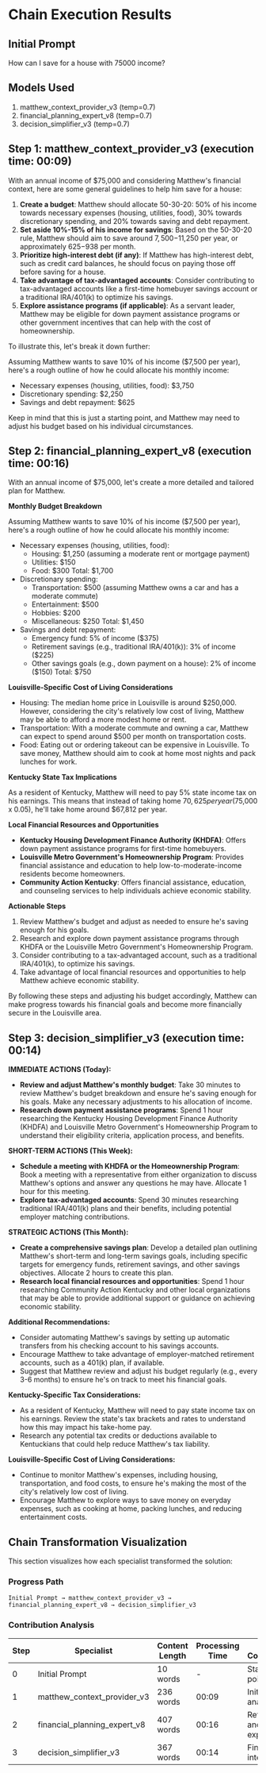 # Chain Execution Results

## Initial Prompt

How can I save for a house with 75000 income?

## Models Used

1. matthew_context_provider_v3 (temp=0.7)
2. financial_planning_expert_v8 (temp=0.7)
3. decision_simplifier_v3 (temp=0.7)

## Step 1: matthew_context_provider_v3 (execution time: 00:09)

With an annual income of $75,000 and considering Matthew's financial context, here are some general guidelines to help him save for a house:

1. **Create a budget**: Matthew should allocate 50-30-20: 50% of his income towards necessary expenses (housing, utilities, food), 30% towards discretionary spending, and 20% towards saving and debt repayment.
2. **Set aside 10%-15% of his income for savings**: Based on the 50-30-20 rule, Matthew should aim to save around $7,500-$11,250 per year, or approximately $625-$938 per month.
3. **Prioritize high-interest debt (if any)**: If Matthew has high-interest debt, such as credit card balances, he should focus on paying those off before saving for a house.
4. **Take advantage of tax-advantaged accounts**: Consider contributing to tax-advantaged accounts like a first-time homebuyer savings account or a traditional IRA/401(k) to optimize his savings.
5. **Explore assistance programs (if applicable)**: As a servant leader, Matthew may be eligible for down payment assistance programs or other government incentives that can help with the cost of homeownership.

To illustrate this, let's break it down further:

Assuming Matthew wants to save 10% of his income ($7,500 per year), here's a rough outline of how he could allocate his monthly income:

* Necessary expenses (housing, utilities, food): $3,750
* Discretionary spending: $2,250
* Savings and debt repayment: $625

Keep in mind that this is just a starting point, and Matthew may need to adjust his budget based on his individual circumstances.

## Step 2: financial_planning_expert_v8 (execution time: 00:16)

With an annual income of $75,000, let's create a more detailed and tailored plan for Matthew.

**Monthly Budget Breakdown**

Assuming Matthew wants to save 10% of his income ($7,500 per year), here's a rough outline of how he could allocate his monthly income:

* Necessary expenses (housing, utilities, food):
	+ Housing: $1,250 (assuming a moderate rent or mortgage payment)
	+ Utilities: $150
	+ Food: $300
	Total: $1,700
* Discretionary spending:
	+ Transportation: $500 (assuming Matthew owns a car and has a moderate commute)
	+ Entertainment: $500
	+ Hobbies: $200
	+ Miscellaneous: $250
	Total: $1,450
* Savings and debt repayment:
	+ Emergency fund: 5% of income ($375)
	+ Retirement savings (e.g., traditional IRA/401(k)): 3% of income ($225)
	+ Other savings goals (e.g., down payment on a house): 2% of income ($150)
	Total: $750

**Louisville-Specific Cost of Living Considerations**

* Housing: The median home price in Louisville is around $250,000. However, considering the city's relatively low cost of living, Matthew may be able to afford a more modest home or rent.
* Transportation: With a moderate commute and owning a car, Matthew can expect to spend around $500 per month on transportation costs.
* Food: Eating out or ordering takeout can be expensive in Louisville. To save money, Matthew should aim to cook at home most nights and pack lunches for work.

**Kentucky State Tax Implications**

As a resident of Kentucky, Matthew will need to pay 5% state income tax on his earnings. This means that instead of taking home $70,625 per year ($75,000 x 0.05), he'll take home around $67,812 per year.

**Local Financial Resources and Opportunities**

* **Kentucky Housing Development Finance Authority (KHDFA)**: Offers down payment assistance programs for first-time homebuyers.
* **Louisville Metro Government's Homeownership Program**: Provides financial assistance and education to help low-to-moderate-income residents become homeowners.
* **Community Action Kentucky**: Offers financial assistance, education, and counseling services to help individuals achieve economic stability.

**Actionable Steps**

1. Review Matthew's budget and adjust as needed to ensure he's saving enough for his goals.
2. Research and explore down payment assistance programs through KHDFA or the Louisville Metro Government's Homeownership Program.
3. Consider contributing to a tax-advantaged account, such as a traditional IRA/401(k), to optimize his savings.
4. Take advantage of local financial resources and opportunities to help Matthew achieve economic stability.

By following these steps and adjusting his budget accordingly, Matthew can make progress towards his financial goals and become more financially secure in the Louisville area.

## Step 3: decision_simplifier_v3 (execution time: 00:14)

**IMMEDIATE ACTIONS (Today):**

- **Review and adjust Matthew's monthly budget**: Take 30 minutes to review Matthew's budget breakdown and ensure he's saving enough for his goals. Make any necessary adjustments to his allocation of income.
- **Research down payment assistance programs**: Spend 1 hour researching the Kentucky Housing Development Finance Authority (KHDFA) and Louisville Metro Government's Homeownership Program to understand their eligibility criteria, application process, and benefits.

**SHORT-TERM ACTIONS (This Week):**

- **Schedule a meeting with KHDFA or the Homeownership Program**: Book a meeting with a representative from either organization to discuss Matthew's options and answer any questions he may have. Allocate 1 hour for this meeting.
- **Explore tax-advantaged accounts**: Spend 30 minutes researching traditional IRA/401(k) plans and their benefits, including potential employer matching contributions.

**STRATEGIC ACTIONS (This Month):**

- **Create a comprehensive savings plan**: Develop a detailed plan outlining Matthew's short-term and long-term savings goals, including specific targets for emergency funds, retirement savings, and other savings objectives. Allocate 2 hours to create this plan.
- **Research local financial resources and opportunities**: Spend 1 hour researching Community Action Kentucky and other local organizations that may be able to provide additional support or guidance on achieving economic stability.

**Additional Recommendations:**

* Consider automating Matthew's savings by setting up automatic transfers from his checking account to his savings accounts.
* Encourage Matthew to take advantage of employer-matched retirement accounts, such as a 401(k) plan, if available.
* Suggest that Matthew review and adjust his budget regularly (e.g., every 3-6 months) to ensure he's on track to meet his financial goals.

**Kentucky-Specific Tax Considerations:**

* As a resident of Kentucky, Matthew will need to pay state income tax on his earnings. Review the state's tax brackets and rates to understand how this may impact his take-home pay.
* Research any potential tax credits or deductions available to Kentuckians that could help reduce Matthew's tax liability.

**Louisville-Specific Cost of Living Considerations:**

* Continue to monitor Matthew's expenses, including housing, transportation, and food costs, to ensure he's making the most of the city's relatively low cost of living.
* Encourage Matthew to explore ways to save money on everyday expenses, such as cooking at home, packing lunches, and reducing entertainment costs.

## Chain Transformation Visualization

This section visualizes how each specialist transformed the solution:

### Progress Path

```
Initial Prompt → matthew_context_provider_v3 → financial_planning_expert_v8 → decision_simplifier_v3
```

### Contribution Analysis

| Step | Specialist | Content Length | Processing Time | Key Contribution |
|------|------------|----------------|-----------------|------------------|
| 0 | Initial Prompt | 10 words | - | Starting point |
| 1 | matthew_context_provider_v3 | 236 words | 00:09 | Initial analysis |
| 2 | financial_planning_expert_v8 | 407 words | 00:16 | Refinement and expansion |
| 3 | decision_simplifier_v3 | 367 words | 00:14 | Final integration |
